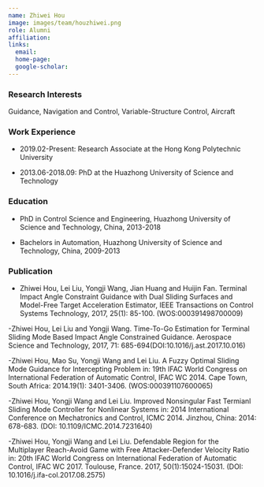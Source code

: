 ```yaml
---
name: Zhiwei Hou
image: images/team/houzhiwei.png
role: Alumni
affiliation:  
links:
  email:  
  home-page:  
  google-scholar:  
---
```


### Research Interests

Guidance, Navigation and Control, Variable-Structure Control, Aircraft




### Work Experience

- 2019.02-Present: Research Associate at the Hong Kong Polytechnic University

- 2013.06-2018.09: PhD at the Huazhong University of Science and Technology




### Education

- PhD in Control Science and Engineering, Huazhong University of Science and Technology, China, 2013-2018

- Bachelors in Automation, Huazhong University of Science and Technology, China, 2009-2013



### Publication

- Zhiwei Hou, Lei Liu, Yongji Wang, Jian Huang and Huijin Fan. Terminal Impact Angle Constraint Guidance with Dual Sliding Surfaces and Model-Free Target Acceleration Estimator, IEEE Transactions on Control Systems Technology, 2017, 25(1): 85-100. (WOS:000391498700009)

-Zhiwei Hou, Lei Liu and Yongji Wang. Time-To-Go Estimation for Terminal Sliding Mode Based Impact Angle Constrained Guidance. Aerospace Science and Technology, 2017, 71: 685-694(DOI:10.1016/j.ast.2017.10.016)

-Zhiwei Hou, Mao Su, Yongji Wang and Lei Liu. A Fuzzy Optimal Sliding Mode Guidance for Intercepting Problem in: 19th IFAC World Congress on International Federation of Automatic Control, IFAC WC 2014. Cape Town, South Africa: 2014.19(1): 3401-3406. (WOS:000391107600065)

-Zhiwei Hou, Yongji Wang and Lei Liu. Improved Nonsingular Fast Termianl Sliding Mode Controller for Nonlinear Systems in: 2014 International Conference on Mechatronics and Control, ICMC 2014. Jinzhou, China: 2014: 678-683. (DOI: 10.1109/ICMC.2014.7231640)

-Zhiwei Hou, Yongji Wang and Lei Liu. Defendable Region for the Multiplayer Reach-Avoid Game with Free Attacker-Defender Velocity Ratio in: 20th IFAC World Congress on International Federation of Automatic Control, IFAC WC 2017. Toulouse, France. 2017, 50(1):15024-15031. (DOI: 10.1016/j.ifa-col.2017.08.2575)


 